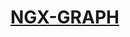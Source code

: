 <h1><a class="app-name-link" href="">NGX-GRAPH</a></h1>

<center>
  <md-env var="version"></md-enf>
</center>

<md-toc-search paths="main"></md-toc>
<md-toc-search paths="layouts"></md-toc>

<md-toc path="/" max-depth="2"></md-toc>
<md-toc path="data-format" max-depth="2"></md-toc>
<md-toc path="custom-templates" max-depth="2"></md-toc>
<md-toc path="layouts" max-depth="2"></md-toc>
<md-toc path="demos/interactive-demo" max-depth="2"></md-toc>
<md-toc path="demos/examples" max-depth="2"></md-toc>
